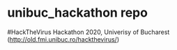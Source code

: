 # unibuc_hackathon repo
#HackTheVirus Hackathon 2020, Univerisy of Bucharest (http://old.fmi.unibuc.ro/hackthevirus/)
